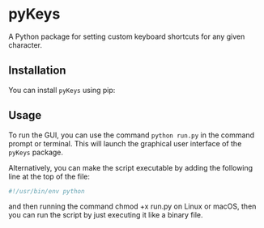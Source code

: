 # pyKeys

A Python package for setting custom keyboard shortcuts for any given character.

## Installation

You can install `pyKeys` using pip:

## Usage

To run the GUI, you can use the command `python run.py` in the command prompt or terminal. This will launch the graphical user interface of the `pyKeys` package.

Alternatively, you can make the script executable by adding the following line at the top of the file:

```python
#!/usr/bin/env python
```

and then running the command chmod +x run.py on Linux or macOS, then you can run the script by just executing it like a binary file.
